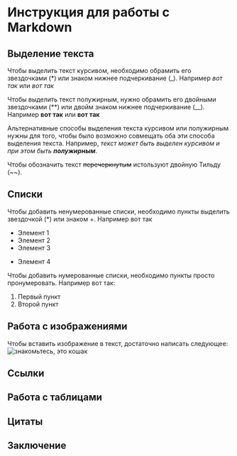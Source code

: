 # Инструкция для работы с Markdown

## Выделение текста

Чтобы выделить текст курсивом, необходимо обрамить его звездочками (*) или знаком нижнее подчеркивание (_). Например *вот так* или _вот так_

Чтобы выделить текст полужирным, нужно обрамить его двойными звездочками (**) или двойм знаком нижнее подчеркивание (__). Например **вот так** или __вот так__

Альтернативные способы выделения текста курсивом или полужирным нужны для того, чтобы было возможно совмещать оба эти способа выделения текста. Например, _текст может быть выделен  курсивом и при этом быть **полужирным**_.

Чтобы обозначить текст ~~перечеркнутым~~ истользуют двойную Тильду (~~).

## Списки

Чтобы добавить ненумерованные списки, необходимо пункты выделить звездочкой (*) или знаком +. Например вот так
* Элемент 1
* Элемент 2
* Элемент 3
+ Элемент 4

Чтобы добавить нумерованные списки, необходимо пункты просто пронумеровать. Например вот так:
1. Первый пункт
2. Второй пункт
## Работа с изображениями

Чтобы вставить изображение в текст, достаточно написать следующее:
![знакомьтесь, это кошак](кошак.jpg)

## Ссылки

## Работа с таблицами

## Цитаты

## Заключение